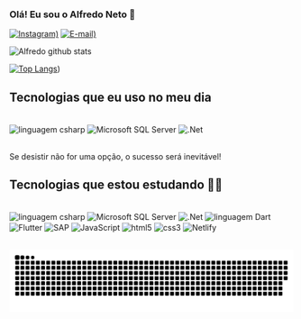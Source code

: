 ### Olá! Eu sou o Alfredo Neto 👋

[![Instagram)](https://img.shields.io/badge/Instagram-E4405F?style=for-the-badge&logo=instagram&logoColor=white)](https://www.instagram.com/alfredonneto/)
[![E-mail)](https://img.shields.io/badge/Microsoft_Outlook-0078D4?style=for-the-badge&logo=microsoft-outlook&logoColor=white)](mailto:eu.alfredoneto@hotmail.com?subject=Olá%20Alfredo)

![Alfredo github stats](https://github-readme-stats.vercel.app/api?username=AlfredoNetooficial&show_icons=true&theme=dark")

[![Top Langs](https://github-readme-stats.vercel.app/api/top-langs/?username=AlfredoNetooficial&layout=compact)](https://github.com/AlfredoNetooficial))

## Tecnologias que eu uso no meu dia

<div style="display: inline_block"><br/>
<img align="center" alt="linguagem csharp" src="https://img.shields.io/badge/C%23-239120?style=for-the-badge&logo=c-sharp&logoColor=white"/>
<img align="center" alt="Microsoft SQL Server" src="https://img.shields.io/badge/Microsoft_SQL_Server-CC2927?style=for-the-badge&logo=microsoft-sql-server&logoColor=white"/>
<img align="center" alt=".Net" src="https://img.shields.io/badge/.NET-5C2D91?style=for-the-badge&logo=.net&logoColor=white"/>
</div><br/>

Se desistir não for uma opção, o sucesso será inevitável!

## Tecnologias que estou estudando 👨‍💻

<div style="display: inline_block"><br/>
<img align="center" alt="linguagem csharp" src="https://img.shields.io/badge/C%23-239120?style=for-the-badge&logo=c-sharp&logoColor=white"/>
<img align="center" alt="Microsoft SQL Server" src="https://img.shields.io/badge/Microsoft_SQL_Server-CC2927?style=for-the-badge&logo=microsoft-sql-server&logoColor=white"/>
<img align="center" alt=".Net" src="https://img.shields.io/badge/.NET-5C2D91?style=for-the-badge&logo=.net&logoColor=white"/>
<img align="center" alt="linguagem Dart" src="https://img.shields.io/badge/Dart-0175C2?style=for-the-badge&logo=dart&logoColor=white"/>
<img align="center" alt="Flutter" src="https://img.shields.io/badge/Flutter-02569B?style=for-the-badge&logo=flutter&logoColor=white"/>
<img align="center" alt="SAP" src="https://img.shields.io/badge/SAP-0FAAFF?style=for-the-badge&logo=sap&logoColor=white"/>
<img align="center" alt="JavaScript" src="https://img.shields.io/badge/JavaScript-F7DF1E?style=for-the-badge&logo=javascript&logoColor=black"/>
<img align="center" alt="html5" src="https://img.shields.io/badge/HTML5-E34F26?style=for-the-badge&logo=html5&logoColor=white"/>
<img align="center" alt="css3" src="https://img.shields.io/badge/CSS3-1572B6?style=for-the-badge&logo=css3&logoColor=white"/>
<img align="center" alt="Netlify" src="https://img.shields.io/badge/Netlify-00C7B7?style=for-the-badge&logo=netlify&logoColor=white"/>
</div><br/>

![Snake animation](https://github.com/AlfredoNetooficial/AlfredoNetooficial/blob/output/github-contribution-grid-snake.svg)
